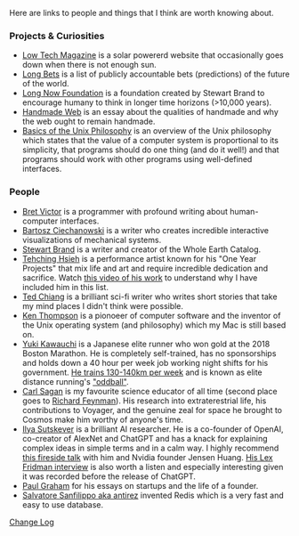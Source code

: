 Here are links to people and things that I think are worth knowing about.

### Projects & Curiosities

- [Low Tech Magazine](//solar.lowtechmagazine.com) is a solar powererd website that occasionally goes down when there is not enough sun.
- [Long Bets](//longbets.org) is a list of publicly accountable bets (predictions) of the future of the world.
- [Long Now Foundation](//longnow.org/) is a foundation created by Stewart Brand to encourage humany to think in longer time horizons (>10,000 years).
- [Handmade Web](http://luckysoap.com/statements/handmadeweb.html) is an essay about the qualities of handmade and why the web ought to remain handmade.
- [Basics of the Unix Philosophy](http://www.catb.org/esr/writings/taoup/html/ch01s06.html) is an overview of the Unix philosophy which states that the value of a computer system is proportional to its simplicity, that programs should do one thing (and do it well!) and that programs should work with other programs using well-defined interfaces.

### People

- [Bret Victor](http://worrydream.com) is a programmer with profound writing about human-computer interfaces.
- [Bartosz Ciechanowski](https://ciechanow.ski/archives/) is a writer who creates incredible interactive visualizations of mechanical systems.
- [Stewart Brand](//en.wikipedia.org/wiki/Stewart_Brand) is a writer and creator of the Whole Earth Catalog.
- [Tehching Hsieh](https://en.wikipedia.org/wiki/Tehching_Hsieh) is a performance artist known for his "One Year Projects" that mix life and art and require incredible dedication and sacrifice. Watch [this video of his work](https://www.youtube.com/watch?v=FoNd254KrjU&t=11s) to understand why I have included him in this list.
- [Ted Chiang](https://en.wikipedia.org/wiki/Ted_Chiang) is a brilliant sci-fi writer who writes short stories that take my mind places I didn't think were possible.
- [Ken Thompson](https://en.wikipedia.org/wiki/Ken_Thompson) is a pionoeer of computer software and the inventor of the Unix operating system (and philosophy) which my Mac is still based on.
- [Yuki Kawauchi](https://en.wikipedia.org/wiki/Yuki_Kawauchi) is a Japanese elite runner who won gold at the 2018 Boston Marathon. He is completely self-trained, has no sponsorships and holds down a 40 hour per week job working night shifts for his government. [He trains 130-140km per week](https://runningscience.co.za/elite-athletes-training-log/yuki-kawauchi/) and is known as elite distance running's ["oddball"](https://archive.md/BXSl2).
- [Carl Sagan](https://en.wikipedia.org/wiki/Carl_Sagan) is my favourite science educator of all time (second place goes to [Richard Feynman](https://en.wikipedia.org/wiki/Richard_Feynman)). His research into extraterestrial life, his contributions to Voyager, and the genuine zeal for space he brought to Cosmos make him worthy of anyone's time.
- [Ilya Sutskever](http://www.cs.toronto.edu/~ilya/) is a brilliant AI researcher. He is a co-founder of OpenAI, co-creator of AlexNet and ChatGPT and has a knack for explaining complex ideas in simple terms and in a calm way. I highly recommend [this fireside talk](https://www.youtube.com/watch?v=0GKou6lSfi0) with him and Nvidia founder Jensen Huang. [His Lex Fridman interview](https://www.youtube.com/watch?v=13CZPWmke6A) is also worth a listen and especially interesting given it was recorded before the release of ChatGPT.
- [Paul Graham](http://www.paulgraham.com/13sentences.html) for his essays on startups and the life of a founder.
- [Salvatore Sanfilippo aka antirez](http://invece.org) invented Redis which is a very fast and easy to use database.

[Change Log](//github.com/davidhariri/site/commits/main/pages/Links.md)
